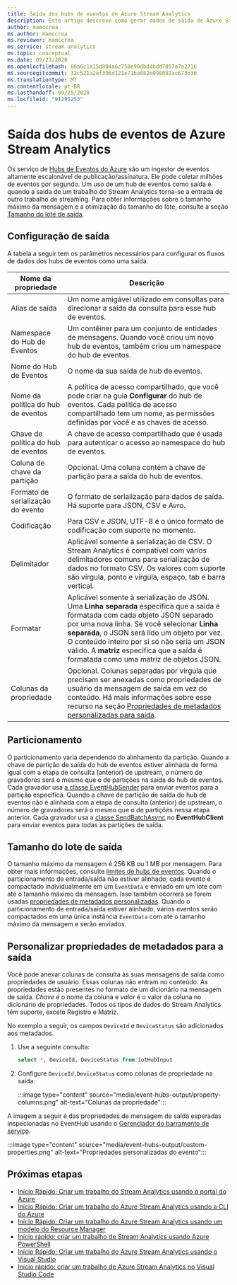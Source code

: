 ```yaml
---
title: Saída dos hubs de eventos de Azure Stream Analytics
description: Este artigo descreve como gerar dados de saída de Azure Stream Analytics para os hubs de eventos do Azure.
author: mamccrea
ms.author: mamccrea
ms.reviewer: mamccrea
ms.service: stream-analytics
ms.topic: conceptual
ms.date: 09/23/2020
ms.openlocfilehash: 86a6c1a15d804a6c758e90dbd4bdd7057a7a2716
ms.sourcegitcommit: 32c521a2ef396d121e71ba682e098092ac673b30
ms.translationtype: MT
ms.contentlocale: pt-BR
ms.lasthandoff: 09/25/2020
ms.locfileid: "91295253"
---
```

# <a name="event-hubs-output-from-azure-stream-analytics"></a>Saída dos hubs de eventos de Azure Stream Analytics

Os serviço de [Hubs de Eventos do Azure](https://azure.microsoft.com/services/event-hubs/) são um ingestor de eventos altamente escalonável de publicação/assinatura. Ele pode coletar milhões de eventos por segundo. Um uso de um hub de eventos como saída é quando a saída de um trabalho do Stream Analytics torna-se a entrada de outro trabalho de streaming. Para obter informações sobre o tamanho máximo da mensagem e a otimização do tamanho do lote, consulte a seção [Tamanho do lote de saída](#output-batch-size).

## <a name="output-configuration"></a>Configuração de saída

A tabela a seguir tem os parâmetros necessários para configurar os fluxos de dados dos hubs de eventos como uma saída.

| Nome da propriedade | Descrição |
| --- | --- |
| Alias de saída | Um nome amigável utilizado em consultas para direcionar a saída da consulta para esse hub de eventos. |
| Namespace do Hub de Eventos | Um contêiner para um conjunto de entidades de mensagens. Quando você criou um novo hub de eventos, também criou um namespace do hub de eventos. |
| Nome do Hub de Eventos | O nome da sua saída de hub de eventos. |
| Nome da política do hub de eventos | A política de acesso compartilhado, que você pode criar na guia **Configurar** do hub de eventos. Cada política de acesso compartilhado tem um nome, as permissões definidas por você e as chaves de acesso. |
| Chave de política do hub de eventos | A chave de acesso compartilhado que é usada para autenticar o acesso ao namespace do hub de eventos. |
| Coluna de chave da partição | Opcional. Uma coluna contém a chave de partição para a saída do hub de eventos. |
| Formato de serialização do evento | O formato de serialização para dados de saída. Há suporte para JSON, CSV e Avro. |
| Codificação | Para CSV e JSON, UTF-8 é o único formato de codificação com suporte no momento. |
| Delimitador | Aplicável somente à serialização de CSV. O Stream Analytics é compatível com vários delimitadores comuns para serialização de dados no formato CSV. Os valores com suporte são vírgula, ponto e vírgula, espaço, tab e barra vertical. |
| Formatar | Aplicável somente à serialização de JSON. Uma **Linha separada** especifica que a saída é formatada com cada objeto JSON separado por uma nova linha. Se você selecionar **Linha separada**, o JSON será lido um objeto por vez. O conteúdo inteiro por si só não seria um JSON válido. A **matriz** especifica que a saída é formatada como uma matriz de objetos JSON.  |
| Colunas da propriedade | Opcional. Colunas separadas por vírgula que precisam ser anexadas como propriedades de usuário da mensagem de saída em vez do conteúdo. Há mais informações sobre esse recurso na seção [Propriedades de metadados personalizadas para saída](#custom-metadata-properties-for-output). |

## <a name="partitioning"></a>Particionamento

O particionamento varia dependendo do alinhamento da partição. Quando a chave de partição de saída do hub de eventos estiver alinhada de forma igual com a etapa de consulta (anterior) de upstream, o número de gravadores será o mesmo que o de partições na saída do hub de eventos. Cada gravador usa [a classe EventHubSender](/dotnet/api/microsoft.servicebus.messaging.eventhubsender?view=azure-dotnet&preserve-view=true) para enviar eventos para a partição específica. Quando a chave de partição de saída do hub de eventos não é alinhada com a etapa de consulta (anterior) de upstream, o número de gravadores será o mesmo que o de partições nessa etapa anterior. Cada gravador usa a [classe SendBatchAsync](/dotnet/api/microsoft.servicebus.messaging.eventhubclient.sendasync?view=azure-dotnet&preserve-view=true) no **EventHubClient** para enviar eventos para todas as partições de saída. 

## <a name="output-batch-size"></a>Tamanho do lote de saída

O tamanho máximo da mensagem é 256 KB ou 1 MB por mensagem. Para obter mais informações, consulte [limites de hubs de eventos](../event-hubs/event-hubs-quotas.md). Quando o particionamento de entrada/saída não estiver alinhado, cada evento é compactado individualmente em um `EventData` e enviado em um lote com até o tamanho máximo da mensagem. Isso também ocorrerá se forem usadas [propriedades de metadados personalizadas](#custom-metadata-properties-for-output). Quando o particionamento de entrada/saída estiver alinhado, vários eventos serão compactados em uma única instância `EventData` com até o tamanho máximo da mensagem e serão enviados.

## <a name="custom-metadata-properties-for-output"></a>Personalizar propriedades de metadados para a saída

Você pode anexar colunas de consulta às suas mensagens de saída como propriedades de usuário. Essas colunas não entram no conteúdo. As propriedades estão presentes no formato de um dicionário na mensagem de saída. *Chave* é o nome da coluna e *valor* é o valor da coluna no dicionário de propriedades. Todos os tipos de dados do Stream Analytics têm suporte, exceto Registro e Matriz.

No exemplo a seguir, os campos `DeviceId` e `DeviceStatus` são adicionados aos metadados.

1. Use a seguinte consulta:

   ```sql
   select *, DeviceId, DeviceStatus from iotHubInput
   ```

1. Configure `DeviceId,DeviceStatus` como colunas de propriedade na saída.

   :::image type="content" source="media/event-hubs-output/property-columns.png" alt-text="Colunas da propriedade":::

A imagem a seguir é das propriedades de mensagem de saída esperadas inspecionadas no EventHub usando o [Gerenciador do barramento de serviço](https://github.com/paolosalvatori/ServiceBusExplorer).

:::image type="content" source="media/event-hubs-output/custom-properties.png" alt-text="Propriedades personalizadas do evento":::

## <a name="next-steps"></a>Próximas etapas

* [Início Rápido: Criar um trabalho do Stream Analytics usando o portal do Azure](stream-analytics-quick-create-portal.md)
* [Início Rápido: Criar um trabalho do Azure Stream Analytics usando a CLI do Azure](quick-create-azure-cli.md)
* [Início Rápido: Criar um trabalho do Azure Stream Analytics usando um modelo do Resource Manager](quick-create-azure-resource-manager.md)
* [Início rápido: criar um trabalho de Stream Analytics usando Azure PowerShell](stream-analytics-quick-create-powershell.md)
* [Início Rápido: Criar um trabalho do Azure Stream Analytics usando o Visual Studio](stream-analytics-quick-create-vs.md)
* [Início rápido: criar um trabalho de Azure Stream Analytics no Visual Studio Code](quick-create-visual-studio-code.md)
